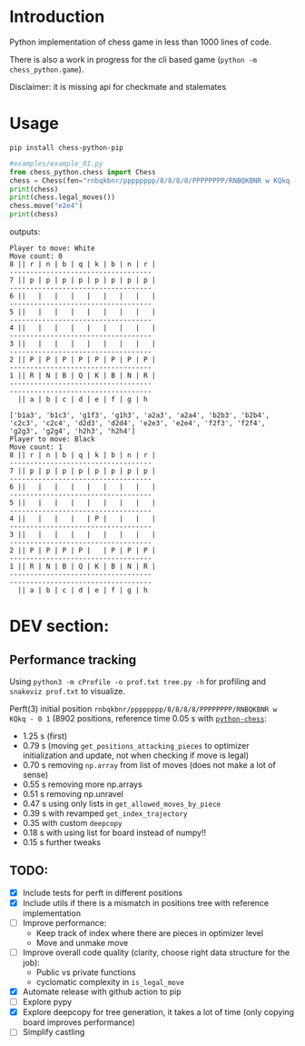 # Introduction

Python implementation of chess game in less than 1000 lines of code.

There is also a work in progress for the cli based game (`python -m chess_python.game`).

Disclaimer: it is missing api for checkmate and stalemates

# Usage

```
pip install chess-python-pip
```

```python
#examples/example_01.py
from chess_python.chess import Chess
chess = Chess(fen="rnbqkbnr/pppppppp/8/8/8/8/PPPPPPPP/RNBQKBNR w KQkq - 0 0") # Default
print(chess)
print(chess.legal_moves())
chess.move("e2e4")
print(chess)
```

outputs:

```
Player to move: White
Move count: 0
8 || r | n | b | q | k | b | n | r |
-----------------------------------
7 || p | p | p | p | p | p | p | p |
-----------------------------------
6 ||   |   |   |   |   |   |   |   |
-----------------------------------
5 ||   |   |   |   |   |   |   |   |
-----------------------------------
4 ||   |   |   |   |   |   |   |   |
-----------------------------------
3 ||   |   |   |   |   |   |   |   |
-----------------------------------
2 || P | P | P | P | P | P | P | P |
-----------------------------------
1 || R | N | B | Q | K | B | N | R |
-----------------------------------
-----------------------------------
  || a | b | c | d | e | f | g | h

['b1a3', 'b1c3', 'g1f3', 'g1h3', 'a2a3', 'a2a4', 'b2b3', 'b2b4', 'c2c3', 'c2c4', 'd2d3', 'd2d4', 'e2e3', 'e2e4', 'f2f3', 'f2f4', 'g2g3', 'g2g4', 'h2h3', 'h2h4']
Player to move: Black
Move count: 1
8 || r | n | b | q | k | b | n | r |
-----------------------------------
7 || p | p | p | p | p | p | p | p |
-----------------------------------
6 ||   |   |   |   |   |   |   |   |
-----------------------------------
5 ||   |   |   |   |   |   |   |   |
-----------------------------------
4 ||   |   |   |   | P |   |   |   |
-----------------------------------
3 ||   |   |   |   |   |   |   |   |
-----------------------------------
2 || P | P | P | P |   | P | P | P |
-----------------------------------
1 || R | N | B | Q | K | B | N | R |
-----------------------------------
-----------------------------------
  || a | b | c | d | e | f | g | h
```

# DEV section:

## Performance tracking

Using `python3 -m cProfile -o prof.txt tree.py -h` for profiling and `snakeviz prof.txt` to
visualize.

Perft(3) initial position `rnbqkbnr/pppppppp/8/8/8/8/PPPPPPPP/RNBQKBNR w KQkq - 0 1` (8902
positions, reference time 0.05 s with
[`python-chess`](https://python-chess.readthedocs.io/en/latest/):

- 1.25 s (first)
- 0.79 s (moving `get_positions_attacking_pieces` to optimizer initialization and update, not when
  checking if move is legal)
- 0.70 s removing `np.array` from list of moves (does not make a lot of sense)
- 0.55 s removing more np.arrays
- 0.51 s removing np.unravel
- 0.47 s using only lists in `get_allowed_moves_by_piece`
- 0.39 s with revamped `get_index_trajectory`
- 0.35 with custom `deepcopy`
- 0.18 s with using list for board instead of numpy!!
- 0.15 s further tweaks

## TODO:

- [x] Include tests for perft in different positions
- [x] Include utils if there is a mismatch in positions tree with reference implementation
- [ ] Improve performance:
  - Keep track of index where there are pieces in optimizer level
  - Move and unmake move
- [ ] Improve overall code quality (clarity, choose right data structure for the job):
  - Public vs private functions
  - cyclomatic complexity in `is_legal_move`
- [x] Automate release with github action to pip
- [ ] Explore pypy
- [x] Explore deepcopy for tree generation, it takes a lot of time (only copying board improves
      performance)
- [ ] Simplify castling
